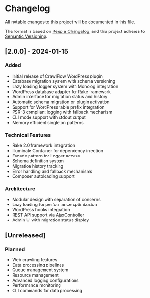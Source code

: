 # Changelog

All notable changes to this project will be documented in this file.

The format is based on [Keep a Changelog](https://keepachangelog.com/en/1.0.0/),
and this project adheres to [Semantic Versioning](https://semver.org/spec/v2.0.0.html).

## [2.0.0] - 2024-01-15

### Added
- Initial release of CrawlFlow WordPress plugin
- Database migration system with schema versioning
- Lazy loading logger system with Monolog integration
- WordPress database adapter for Rake framework
- Admin interface for migration status and history
- Automatic schema migration on plugin activation
- Support for WordPress table prefix integration
- PSR-3 compliant logging with fallback mechanism
- CLI mode support with stdout output
- Memory efficient singleton patterns

### Technical Features
- Rake 2.0 framework integration
- Illuminate Container for dependency injection
- Facade pattern for Logger access
- Schema definition system
- Migration history tracking
- Error handling and fallback mechanisms
- Composer autoloading support

### Architecture
- Modular design with separation of concerns
- Lazy loading for performance optimization
- WordPress hooks integration
- REST API support via AjaxController
- Admin UI with migration status display

## [Unreleased]

### Planned
- Web crawling features
- Data processing pipelines
- Queue management system
- Resource management
- Advanced logging configurations
- Performance monitoring
- CLI commands for data processing